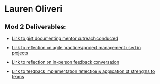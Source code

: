 # Lauren Oliveri

## Mod 2 Deliverables:
* [Link to gist documenting mentor outreach conducted](https://gist.github.com/lao9/6649939a9a7d1d70160bb37f9b674d69)
  
* [Link to reflection on agile practices/project management used in projects](https://gist.github.com/lao9/1d0e85aa418ac4ea81072b43cd8aa06c)
  
 * [Link to reflection on in-person feedback conversation](https://gist.github.com/lao9/08a88c4262f0801fce8dc3b30bef8bec)
  
 * [Link to feedback implementation reflection & application of strengths to teams](https://gist.github.com/lao9/f92fdf7a932cfe175a1f6f8e85ce08cb)
